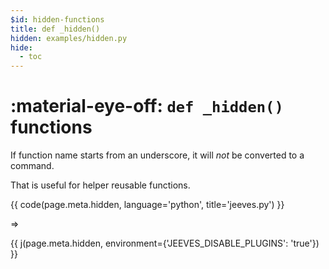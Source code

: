 ```yaml
---
$id: hidden-functions
title: def _hidden()
hidden: examples/hidden.py
hide:
  - toc
---
```


# :material-eye-off: `def _hidden()` functions

If function name starts from an underscore, it will _not_ be converted to a command.

That is useful for helper reusable functions.

{{ code(page.meta.hidden, language='python', title='jeeves.py') }}

⇒

{{ j(page.meta.hidden, environment={'JEEVES_DISABLE_PLUGINS': 'true'}) }}
